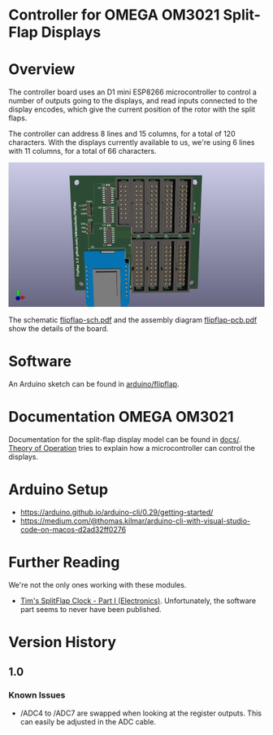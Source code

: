 # Controller for OMEGA OM3021 Split-Flap Displays

# Overview
The controller board uses an D1 mini ESP8266 microcontroller to control a number of outputs going to the displays, and read inputs connected to the display encodes, which give the current position of the rotor with the split flaps.

The controller can address 8 lines and 15 columns, for a total of 120 characters. With the displays currently available to us, we're using 6 lines with 11 columns, for a total of 66 characters.

![](flipflap.jpg)

The schematic [flipflap-sch.pdf](flipflap-sch.pdf) and the assembly diagram [flipflap-pcb.pdf](flipflap-pcb.pdf) show the details of the board.

# Software
An Arduino sketch can be found in [arduino/flipflap](arduino/flipflap).

# Documentation OMEGA OM3021
Documentation for the split-flap display model can be found in [docs/](docs/). [Theory of Operation](docs/theory-of-operation.md) tries to explain how a microcontroller can control the displays.

# Arduino Setup

* https://arduino.github.io/arduino-cli/0.29/getting-started/
* https://medium.com/@thomas.kilmar/arduino-cli-with-visual-studio-code-on-macos-d2ad32ff0276

# Further Reading

We're not the only ones working with these modules.

* [Tim's SplitFlap Clock - Part I (Electronics)](https://web.archive.org/web/20220701175858/https://www.way2.net/2022/03/14/splitflap/). Unfortunately, the software part seems to never have been published.

# Version History

## 1.0

### Known Issues

* /ADC4 to /ADC7 are swapped when looking at the register outputs. This can easily be adjusted in the ADC cable.
